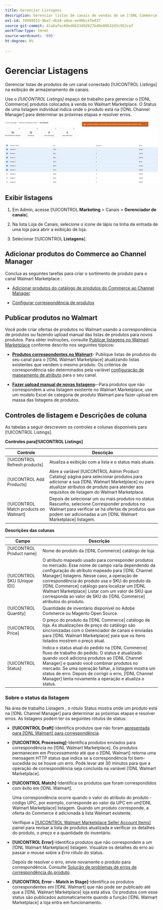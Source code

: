 ```yaml
---
title: Gerenciar Listagens
description: Gerenciar listas de canais de vendas de um [!DNL Commerce] armazene com o Channel Manager para Adobe Commerce e Magento Open Source.
exl-id: 70999552-9ba7-4b10-a8ee-ee99bc4fe837
source-git-commit: 41a6afec60edbb23492627bd8e80632d3c952caf
workflow-type: tm+mt
source-wordcount: '695'
ht-degree: 0%

---
```


# Gerenciar Listagens

Gerenciar listas de produtos de um canal conectado [!UICONTROL Listings] na exibição de armazenamento de canais.

Use o *[!UICONTROL Listings]* espaço de trabalho para gerenciar o [!DNL Commerce] produtos colocados à venda no Walmart Marketplace. O Status de uma listagem individual indica onde o produto está na [!DNL Channel Manager] para determinar as próximas etapas e resolver erros.

![Página Listagens de um canal de vendas conectado](assets/products-submit-for-matching.png)

## Exibir listagens

1. Em Admin, acesse [!UICONTROL **Marketing** > Canais > **Gerenciador de canais**].

1. Na lista Loja de Canais, selecione o ícone de lápis na linha de entrada de uma loja para abrir a exibição de loja.

1. Selecionar [!UICONTROL **Listagens**].

## Adicionar produtos do Commerce ao Channel Manager

Conclua as seguintes tarefas para criar o sortimento de produto para o canal Walmart Marketplace :

* [Adicionar produtos do catálogo de produtos do Commerce ao Channel Manager](add-products-to-connected-channel.md)

* [Configurar correspondência de produtos](map-product-attributes-for-matching.md#configure-product-attribute-settings)

## Publicar produtos no Walmart

Você pode criar ofertas de produtos no Walmart usando a correspondência de produtos ou fazendo upload manual das listas de produtos para novos produtos. Para obter instruções, consulte [Publicar listagens no Walmart Marketplace](publish-listings-to-marketplace.md) conforme descrito nos seguintes tópicos:

* **[Produtos correspondentes no Walmart](publish-listings-to-marketplace.md)**- Publique listas de produtos do seu canal para o [!DNL Walmart Marketplace] atualizando listas existentes que vendem o mesmo produto. Os critérios de correspondência são determinados pela variável [configuração de mapeamento de atributo](map-product-attributes-for-matching.md) para o seu canal.

* **[Fazer upload manual de novas listagens](publish-listings-to-marketplace.md#upload-new-product-listings)-**-Para produtos que não correspondem a uma listagem existente no Walmart Marketplace, use um modelo Excel de categoria de produto Walmart para fazer upload em massa das listagens de produtos.

## Controles de listagem e Descrições de coluna

As tabelas a seguir descrevem os controles e colunas disponíveis para [!UICONTROL Listings].

**Controles para[!UICONTROL Listings]**

| **Controle** | **Descrição** |
|----------------------------------------|--------------------------------------------------------------------------------------------------------------------------------------------------------------------------------------------------------------|
| [!UICONTROL Refresh products] | Atualiza a exibição com a lista e o status mais atuais. |
| [!UICONTROL Add Products] | Abre a variável [!UICONTROL Admin Product Catalog] página para selecionar produtos para adicionar a sua [!DNL Walmart Marketplace] ou para atualizar atributos de produto para atender aos requisitos de listagem do Walmart Marketplace. |
| [!UICONTROL Match products on Walmart] | Depois de selecionar um ou mais produtos no status Rascunho, selecione Corresponder produtos no Walmart para verificar se há ofertas de produtos que podem ser adicionadas a um [!DNL Walmart Marketplace] listagem. |


**Descrições das colunas**

| **Campo** | **Descrição** |
|------------------------------|-----------------------------------------------------------------------------------------------------------------------------------------------------------------------------------------------------------------------------------------------------------------------------------------------------------------------------------------------------------------------------------------------------------------------|
| [!UICONTROL Product name] | Nome do produto da [!DNL Commerce] catálogo de loja. |
| [!UICONTROL SKU (Unique ID)] | O atributo mapeado usado para corresponder produtos no mercado. Esse nome de campo varia dependendo da configuração do atributo mapeado para [!DNL Channel Manager] listagens. Nesse caso, a operação de correspondência do produto usa o SKU do produto da [!DNL Commerce] catálogo para localizar um [!DNL Walmart Marketplace]  Listar com um valor de SKU que corresponda ao valor de SKU do [!DNL Commerce] atributos do produto. |
| [!UICONTROL  Quantity] | Quantidade de inventário disponível no Adobe Commerce ou Magento Open Source. |
| [!UICONTROL Price] | O preço do produto da [!DNL Commerce] catálogo de loja. As atualizações de preço do catálogo são sincronizadas com o Gerenciador de canais e enviadas para [!DNL Walmart Marketplace]  para que os itens listados mostrem o preço atual. |
| [!UICONTROL Status] | Indica o status atual do pedido na [!DNL Commerce] fluxo de trabalho do pedido. O status é atualizado quando você adiciona produtos ao [!DNL Channel Manager] e quando você combinar produtos no mercado. Se uma operação falhar, a listagem mostra um status de erro. Depois de corrigir o erro, [!DNL Channel Manager] tenta novamente a operação e atualiza o status. |


### Sobre o status da listagem

Na área de trabalho Listagem , o rótulo Status mostra onde um produto está na [!DNL Channel Manager] para determinar as próximas etapas e resolver erros. As listagens podem ter os seguintes rótulos de status:

* **[!UICONTROL Draft]**-Identifica produtos que não foram [apresentada para [!DNL Walmart] para correspondência](publish-listings-to-marketplace.md#match-products).

* **[!UICONTROL Processing]**-Identifica produtos enviados para correspondência no [!DNL Walmart Marketplace]. Os produtos permanecem em *Processamento* até que o [!DNL Walmart] retorna uma mensagem HTTP status que indica se a correspondência foi bem-sucedida ou se houve um erro. Pode levar até 30 minutos para que a operação de correspondência seja concluída na variável [!DNL Walmart Marketplace].

* **[!UICONTROL Match]**-Identifica os produtos que foram correspondidos com êxito em [!DNL Walmart].

   Uma correspondência ocorre quando o valor do atributo do produto - código UPC, por exemplo, corresponde ao valor da UPC em um[!DNL Walmart Marketplace] listagem. Quando um produto corresponde, a oferta do Commerce é adicionada à lista Walmart existente.

   Verifique a [[!UICONTROL Walmart Marketplace Seller Account Items]](https://seller.walmart.com/items-and-inventory/manage-items) painel para revisar a lista de produtos atualizada e verificar os detalhes do produto, o preço e a quantidade do inventário.


* **[!UICONTROL Error]**-Identifica produtos que não correspondem a um [!DNL Walmart Marketplace] listagem. Visualize os detalhes do erro ao passar o mouse sobre a *Erro* rótulo do status.

   Depois de resolver o erro, envie novamente o produto para correspondência. Consulte [Solução de problemas de erros de correspondência do produto](https://docs.google.com/document/d/1bEbCyVLXJQQsbZvEwetJvZKWQJOKoiw5Ia1uB4Bs4uo/edit#heading=h.sz6eji8z9vzy).

* **[!UICONTROL Error - Match in Stage]**-Identifica os produtos correspondentes em [!DNL Walmart] que não pode ser publicado até que a [!DNL Walmart Marketplace] loja está ativa. Os produtos com esse status são publicados automaticamente quando a função [!DNL Walmart Marketplace] a loja entra em funcionamento.
